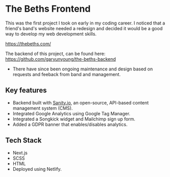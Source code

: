 # The Beths Frontend

This was the first project I took on early in my coding career. I noticed that a friend's band's website needed a redesign and decided it would be a good way to develop my web development skills.

https://thebeths.com/

The backend of this project, can be found here: https://github.com/garyunyoung/the-beths-backend

- There have since been ongoing maintenance and design based on requests and feeback from band and management.

## Key features

- Backend built with [Sanity.io](https://www.sanity.io/), an open-source, API-based content management system (CMS).
- Integrated Google Analytics using Google Tag Manager.
- Integrated a Songkick widget and Mailchimp sign up form.
- Added a GDPR banner that enables/disables analytics.

## Tech Stack

- Next.js
- SCSS
- HTML
- Deployed using Netlify.
